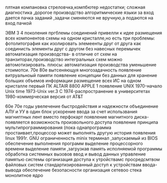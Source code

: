 плтная  компановка  стреловчка,компбютер
недостатки; сложная диагностика ,дорогое производство
алгоритмические языки 
за вход дается пачка заданий ,задачи сменяются не вручную,а подаются на вход пачкой

ЭВМ 3 4 поколения
пргблемы соединений привелли к идее размещения всех компонентов схемы на одном кристалле,но есть три проблемы:
фотолитография 
как изолировать элемеенты друг от друга
как соединисть элементы друг с другом без навесных перемычек
автоматизация производства- в отличие от схем на транзиторах,производство интегральных схем можно автомотизировать. плюсы:
автоматизация производства уменьшение стоимотси.
70е 80е 
вытсеняющуя многозадачность
появление витруальноый памяти 
появление концепции без данных для хранение больших объемов информации
размещение всех ИС на одном кристалле
первый ПК ALTAIR 8800
APPLE 1
появление UNIX
1970-начало Unix time
1973-Unix ver.3 C
1974-распространение в университетах
1980-коммерческая версия от AT&T

60е 70е годы
увелечение быстродействия и надежности 
объединение АЛУ и УУ в один блок
ускорение ввода за счет использвания магниптных лент вместо перфокарт 
появление магнитного диска-появляется возможность произвольного доступа
появление принципа мультипрограммирования (пока однапрограмма простаивает,процессор может выполнять другую
история появления linux
1991г. GNU
ограниченность minix
терминал ,запускаемый из BIOS
обеспечение выполнения программ
выделение процессорного времени 
выделение памяти ,загрузкав память исполняемой программы
обработка системных вызовов
ввод и вывод данных 
управление памятью системы
организация доступа к утройствамс просредсмтвом файловых систем 
стандартизированный доступ к устройствам ввода-вывода
обеспечение безопасности 
организация сетевоо стека
монолитное ядро
